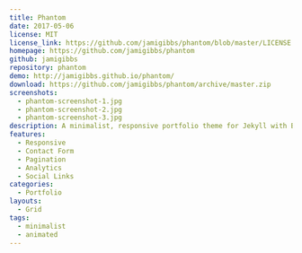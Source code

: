 ```yaml
---
title: Phantom
date: 2017-05-06
license: MIT
license_link: https://github.com/jamigibbs/phantom/blob/master/LICENSE
homepage: https://github.com/jamigibbs/phantom
github: jamigibbs
repository: phantom
demo: http://jamigibbs.github.io/phantom/
download: https://github.com/jamigibbs/phantom/archive/master.zip
screenshots:
  - phantom-screenshot-1.jpg
  - phantom-screenshot-2.jpg
  - phantom-screenshot-3.jpg
description: A minimalist, responsive portfolio theme for Jekyll with Bootstrap
features:
  - Responsive
  - Contact Form
  - Pagination
  - Analytics
  - Social Links
categories:
  - Portfolio
layouts:
  - Grid
tags:
  - minimalist
  - animated
---
```



